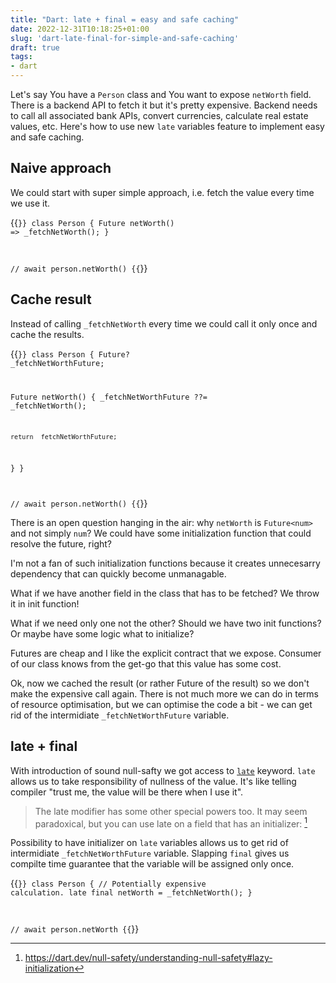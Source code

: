 ```yaml
---
title: "Dart: late + final = easy and safe caching"
date: 2022-12-31T10:18:25+01:00
slug: 'dart-late-final-for-simple-and-safe-caching'
draft: true
tags:
- dart
---
```


Let's say You have a `Person` class and You want to expose `netWorth` field.
There is a backend API to fetch it but it's pretty expensive.
Backend needs to call all associated bank APIs, convert currencies, calculate real estate values, etc.
Here's how to use new `late` variables feature to implement easy and safe caching.

<!--more--> 

## Naive approach

We could start with super simple approach, i.e. fetch the value every time we use it.

{{<code language="dart">}}
class Person {
  Future<num> netWorth() => _fetchNetWorth();
}

// await person.netWorth()
{{</code>}}

## Cache result

Instead of calling `_fetchNetWorth` every time we could call it only once and cache the results.

{{<code language="dart">}}
class Person {
  Future<num>? _fetchNetWorthFuture;

  Future<num> netWorth() {
    _fetchNetWorthFuture ??= _fetchNetWorth();

    return _fetchNetWorthFuture;
  }
}

// await person.netWorth()
{{</code>}}

There is an open question hanging in the air: why `netWorth` is `Future<num>` and not simply `num`?
We could have some initialization function that could resolve the future, right?

I'm not a fan of such initialization functions because it creates unnecesarry dependency that can quickly become unmanagable.

What if we have another field in the class that has to be fetched? We throw it in init function!

What if we need only one not the other? Should we have two init functions? Or maybe have some logic what to initialize?

Futures are cheap and I like the explicit contract that we expose. Consumer of our class knows from the get-go that this value has some cost.

Ok, now we cached the result (or rather Future of the result) so we don't make the expensive call again.
There is not much more we can do in terms of resource optimisation, but we can optimise the code a bit - we can get rid of the intermidiate `_fetchNetWorthFuture` variable.

## late + final 

With introduction of sound null-safty we got access to [`late`](https://dart.dev/null-safety/understanding-null-safety#late-variables) keyword. `late` allows us to take responsibility of nullness of the value. It's like telling compiler "trust me, the value will be there when I use it".

> The late modifier has some other special powers too. It may seem paradoxical, but you can use late on a field that has an initializer:
[^1]

Possibility to have initializer on `late` variables allows us to get rid of intermidiate `_fetchNetWorthFuture` variable.
Slapping `final` gives us compilte time guarantee that the variable will be assigned only once.

{{<code language="dart">}}
class Person {
  // Potentially expensive calculation.
  late final netWorth = _fetchNetWorth();
}

// await person.netWorth
{{</code>}}

[^1]: https://dart.dev/null-safety/understanding-null-safety#lazy-initialization
